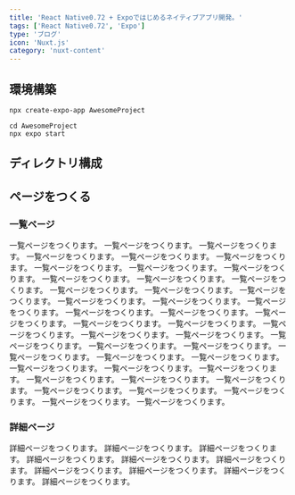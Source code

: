 ```yaml
---
title: 'React Native0.72 + Expoではじめるネイティブアプリ開発。'
tags: ['React Native0.72', 'Expo']
type: 'ブログ'
icon: 'Nuxt.js'
category: 'nuxt-content'
---
```


## 環境構築
```
npx create-expo-app AwesomeProject

cd AwesomeProject
npx expo start
```


## ディレクトリ構成

## ページをつくる

### 一覧ページ
一覧ページをつくります。
一覧ページをつくります。
一覧ページをつくります。
一覧ページをつくります。
一覧ページをつくります。
一覧ページをつくります。
一覧ページをつくります。
一覧ページをつくります。
一覧ページをつくります。
一覧ページをつくります。
一覧ページをつくります。
一覧ページをつくります。
一覧ページをつくります。
一覧ページをつくります。
一覧ページをつくります。
一覧ページをつくります。
一覧ページをつくります。
一覧ページをつくります。
一覧ページをつくります。
一覧ページをつくります。
一覧ページをつくります。
一覧ページをつくります。
一覧ページをつくります。
一覧ページをつくります。
一覧ページをつくります。
一覧ページをつくります。
一覧ページをつくります。
一覧ページをつくります。
一覧ページをつくります。
一覧ページをつくります。
一覧ページをつくります。
一覧ページをつくります。
一覧ページをつくります。
一覧ページをつくります。
一覧ページをつくります。
一覧ページをつくります。
一覧ページをつくります。
一覧ページをつくります。
一覧ページをつくります。
一覧ページをつくります。
一覧ページをつくります。
一覧ページをつくります。
一覧ページをつくります。

### 詳細ページ
詳細ページをつくります。
詳細ページをつくります。
詳細ページをつくります。
詳細ページをつくります。
詳細ページをつくります。
詳細ページをつくります。
詳細ページをつくります。
詳細ページをつくります。
詳細ページをつくります。
詳細ページをつくります。
